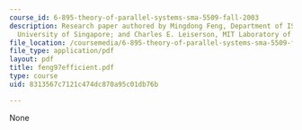 ```yaml
---
course_id: 6-895-theory-of-parallel-systems-sma-5509-fall-2003
description: Research paper authored by Mingdong Feng, Department of ISCS, National
  University of Singapore; and Charles E. Leiserson, MIT Laboratory of Computer Science.
file_location: /coursemedia/6-895-theory-of-parallel-systems-sma-5509-fall-2003/8313567c7121c474dc870a95c01db76b_feng97efficient.pdf
file_type: application/pdf
layout: pdf
title: feng97efficient.pdf
type: course
uid: 8313567c7121c474dc870a95c01db76b

---
```

None